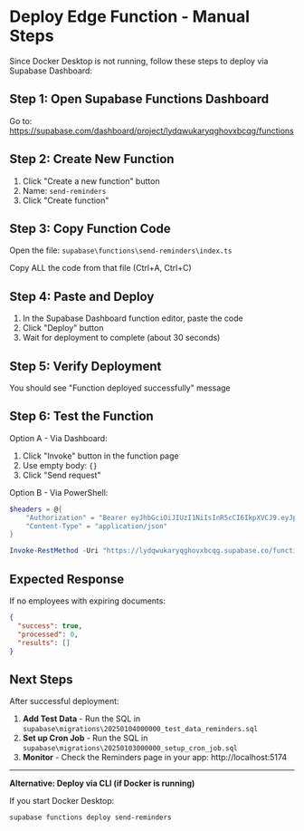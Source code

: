 # Deploy Edge Function - Manual Steps

Since Docker Desktop is not running, follow these steps to deploy via Supabase Dashboard:

## Step 1: Open Supabase Functions Dashboard

Go to: https://supabase.com/dashboard/project/lydqwukaryqghovxbcqg/functions

## Step 2: Create New Function

1. Click "Create a new function" button
2. Name: `send-reminders`
3. Click "Create function"

## Step 3: Copy Function Code

Open the file: `supabase\functions\send-reminders\index.ts`

Copy ALL the code from that file (Ctrl+A, Ctrl+C)

## Step 4: Paste and Deploy

1. In the Supabase Dashboard function editor, paste the code
2. Click "Deploy" button
3. Wait for deployment to complete (about 30 seconds)

## Step 5: Verify Deployment

You should see "Function deployed successfully" message

## Step 6: Test the Function

Option A - Via Dashboard:

1. Click "Invoke" button in the function page
2. Use empty body: `{}`
3. Click "Send request"

Option B - Via PowerShell:

```powershell
$headers = @{
    "Authorization" = "Bearer eyJhbGciOiJIUzI1NiIsInR5cCI6IkpXVCJ9.eyJpc3MiOiJzdXBhYmFzZSIsInJlZiI6Imx5ZHF3dWthcnlxZ2hvdnhiY3FnIiwicm9sZSI6InNlcnZpY2Vfcm9sZSIsImlhdCI6MTc1MjA4OTI4MSwiZXhwIjoyMDY3NjY1MjgxfQ.CQiqU_StpnAgvYDdcgdsfk9hn9-AkCXyiDsWP13UTgA"
    "Content-Type" = "application/json"
}

Invoke-RestMethod -Uri "https://lydqwukaryqghovxbcqg.supabase.co/functions/v1/send-reminders" -Method POST -Headers $headers -Body "{}"
```

## Expected Response

If no employees with expiring documents:

```json
{
  "success": true,
  "processed": 0,
  "results": []
}
```

## Next Steps

After successful deployment:

1. **Add Test Data** - Run the SQL in `supabase\migrations\20250104000000_test_data_reminders.sql`
2. **Set up Cron Job** - Run the SQL in `supabase\migrations\20250103000000_setup_cron_job.sql`
3. **Monitor** - Check the Reminders page in your app: http://localhost:5174

---

**Alternative: Deploy via CLI (if Docker is running)**

If you start Docker Desktop:

```powershell
supabase functions deploy send-reminders
```
